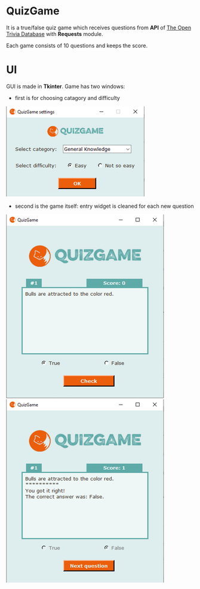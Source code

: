 # QuizGame
It is a true/false quiz game which receives questions from **API** of [The Open Trivia Database](https://opentdb.com/) with **Requests** module.

Each game consists of 10 questions and keeps the score.

# UI
GUI is made in **Tkinter**.
Game has two windows:
* first is for choosing catagory and difficulty

![dialog_window](https://github.com/alina87vilnius/QuizGame/blob/main/dialog_window.png)

* second is the game itself: entry widget is cleaned for each new question

![game_window](https://github.com/alina87vilnius/QuizGame/blob/main/game_window.png) ![game_window_ckeck](https://github.com/alina87vilnius/QuizGame/blob/main/game_window_check.png)
